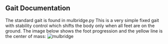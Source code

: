 ## Gait Documentation
The standard gait is found in mulbridge.py This is a very simple fixed gait with stability control which shifts the body only when all feet are on the ground. The image below shows the foot progression and the yellow line is the center of mass:
![mulbridge](https://raw.github.com/mikeferguson/smaldog/master/doc/controllers/mulbridge_gait.png)
